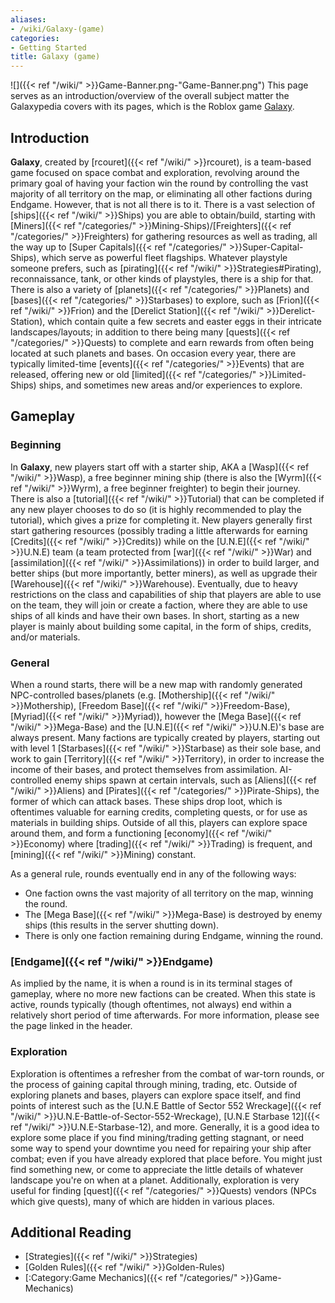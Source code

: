 ```yaml
---
aliases:
- /wiki/Galaxy-(game)
categories:
- Getting Started
title: Galaxy (game)
---
```


![]({{< ref "/wiki/" >}}Game-Banner.png-"Game-Banner.png") This page serves as an introduction/overview of the overall subject matter the Galaxypedia covers with its pages, which is the Roblox game [Galaxy](https://www.roblox.com/games/12426862174/).

## Introduction

**Galaxy**, created by [rcouret]({{< ref "/wiki/" >}}rcouret), is a team-based game focused on space combat and exploration, revolving around the primary goal of having your faction win the round by controlling the vast majority of all territory on the map, or eliminating all other factions during Endgame. However, that is not all there is to it. There is a vast selection of [ships]({{< ref "/wiki/" >}}Ships) you are able to obtain/build, starting with [Miners]({{< ref "/categories/" >}}Mining-Ships)/[Freighters]({{< ref "/categories/" >}}Freighters) for gathering resources as well as trading, all the way up to [Super Capitals]({{< ref "/categories/" >}}Super-Capital-Ships), which serve as powerful fleet flagships. Whatever playstyle someone prefers, such as [pirating]({{< ref "/wiki/" >}}Strategies#Pirating), reconnaissance, tank, or other kinds of playstyles, there is a ship for that. There is also a variety of [planets]({{< ref "/categories/" >}}Planets) and [bases]({{< ref "/categories/" >}}Starbases) to explore, such as [Frion]({{< ref "/wiki/" >}}Frion) and the [Derelict Station]({{< ref "/wiki/" >}}Derelict-Station), which contain quite a few secrets and easter eggs in their intricate landscapes/layouts; in addition to there being many [quests]({{< ref "/categories/" >}}Quests) to complete and earn rewards from often being located at such planets and bases. On occasion every year, there are typically limited-time [events]({{< ref "/categories/" >}}Events) that are released, offering new or old [limited]({{< ref "/categories/" >}}Limited-Ships) ships, and sometimes new areas and/or experiences to explore.

## Gameplay

### Beginning

In **Galaxy**, new players start off with a starter ship, AKA a [Wasp]({{< ref "/wiki/" >}}Wasp), a free beginner mining ship (there is also the [Wyrm]({{< ref "/wiki/" >}}Wyrm), a free beginner freighter) to begin their journey. There is also a [tutorial]({{< ref "/wiki/" >}}Tutorial) that can be completed if any new player chooses to do so (it is highly recommended to play the tutorial), which gives a prize for completing it. New players generally first start gathering resources (possibly trading a little afterwards for earning [Credits]({{< ref "/wiki/" >}}Credits)) while on the [U.N.E]({{< ref "/wiki/" >}}U.N.E) team (a team protected from [war]({{< ref "/wiki/" >}}War) and [assimilation]({{< ref "/wiki/" >}}Assimilations)) in order to build larger, and better ships (but more importantly, better miners), as well as upgrade their [Warehouse]({{< ref "/wiki/" >}}Warehouse). Eventually, due to heavy restrictions on the class and capabilities of ship that players are able to use on the team, they will join or create a faction, where they are able to use ships of all kinds and have their own bases. In short, starting as a new player is mainly about building some capital, in the form of ships, credits, and/or materials.

### General

When a round starts, there will be a new map with randomly generated NPC-controlled bases/planets (e.g. [Mothership]({{< ref "/wiki/" >}}Mothership), [Freedom Base]({{< ref "/wiki/" >}}Freedom-Base), [Myriad]({{< ref "/wiki/" >}}Myriad)), however the [Mega Base]({{< ref "/wiki/" >}}Mega-Base) and the [U.N.E]({{< ref "/wiki/" >}}U.N.E)'s base are always present. Many factions are typically created by players, starting out with level 1 [Starbases]({{< ref "/wiki/" >}}Starbase) as their sole base, and work to gain [Territory]({{< ref "/wiki/" >}}Territory), in order to increase the income of their bases, and protect themselves from assimilation. AI-controlled enemy ships spawn at certain intervals, such as [Aliens]({{< ref "/wiki/" >}}Aliens) and [Pirates]({{< ref "/categories/" >}}Pirate-Ships), the former of which can attack bases. These ships drop loot, which is oftentimes valuable for earning credits, completing quests, or for use as materials in building ships. Outside of all this, players can explore space around them, and form a functioning [economy]({{< ref "/wiki/" >}}Economy) where [trading]({{< ref "/wiki/" >}}Trading) is frequent, and [mining]({{< ref "/wiki/" >}}Mining) constant.

As a general rule, rounds eventually end in any of the following ways:

- One faction owns the vast majority of all territory on the map, winning the round.
- The [Mega Base]({{< ref "/wiki/" >}}Mega-Base) is destroyed by enemy ships (this results in the server shutting down).
- There is only one faction remaining during Endgame, winning the round.

### [Endgame]({{< ref "/wiki/" >}}Endgame)

As implied by the name, it is when a round is in its terminal stages of gameplay, where no more new factions can be created. When this state is active, rounds typically (though oftentimes, not always) end within a relatively short period of time afterwards. For more information, please see the page linked in the header.

### Exploration

Exploration is oftentimes a refresher from the combat of war-torn rounds, or the process of gaining capital through mining, trading, etc. Outside of exploring planets and bases, players can explore space itself, and find points of interest such as the [U.N.E Battle of Sector 552 Wreckage]({{< ref "/wiki/" >}}U.N.E-Battle-of-Sector-552-Wreckage), [U.N.E Starbase 12]({{< ref "/wiki/" >}}U.N.E-Starbase-12), and more. Generally, it is a good idea to explore some place if you find mining/trading getting stagnant, or need some way to spend your downtime you need for repairing your ship after combat; even if you have already explored that place before. You might just find something new, or come to appreciate the little details of whatever landscape you're on when at a planet. Additionally, exploration is very useful for finding [quest]({{< ref "/categories/" >}}Quests) vendors (NPCs which give quests), many of which are hidden in various places.

## Additional Reading 

- [Strategies]({{< ref "/wiki/" >}}Strategies)
- [Golden Rules]({{< ref "/wiki/" >}}Golden-Rules)
- [:Category:Game Mechanics]({{< ref "/categories/" >}}Game-Mechanics)